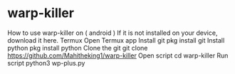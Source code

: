 # warp-killer
How to use warp-killer on ( android )
If it is not installed on your device, download it here. Termux
Open Termux app
Install git pkg install git
Install python pkg install python
Clone the git git clone https://github.com/Mahitheking1/warp-killer
Open script cd warp-killer
Run script python3 wp-plus.py
